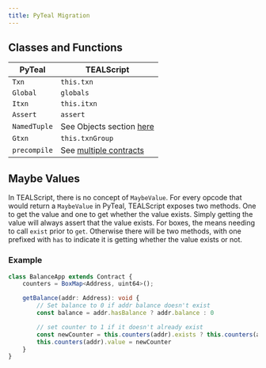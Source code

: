 ```yaml
---
title: PyTeal Migration
---
```


## Classes and Functions
| PyTeal       | TEALScript                                  |
| ------------ | ------------------------------------------- |
| `Txn`        | `this.txn`                                  |
| `Global`     | `globals`                                   |
| `Itxn`       | `this.itxn`                                 |
| `Assert`     | `assert`                                    |
| `NamedTuple` | See Objects section [here](types/tuples.md) |
| `Gtxn`       | `this.txnGroup`                             |
| `precompile` | See [multiple contracts](./multiple_contracts.md) |

## Maybe Values

In TEALScript, there is no concept of `MaybeValue`. For every opcode that would return a `MaybeValue` in PyTeal, TEALScript exposes two methods. One to get the value and one to get whether the value exists. Simply getting the value will always assert that the value exists. For boxes, the means needing to call `exist` prior to `get`. Otherwise there will be two methods, with one prefixed with `has` to indicate it is getting whether the value exists or not.

### Example

```ts
class BalanceApp extends Contract {
    counters = BoxMap<Address, uint64>();

    getBalance(addr: Address): void {
        // Set balance to 0 if addr balance doesn't exist
        const balance = addr.hasBalance ? addr.balance : 0

        // set counter to 1 if it doesn't already exist
        const newCounter = this.counters(addr).exists ? this.counters(addr).value + 1 : 1
        this.counters(addr).value = newCounter
    }
}
```